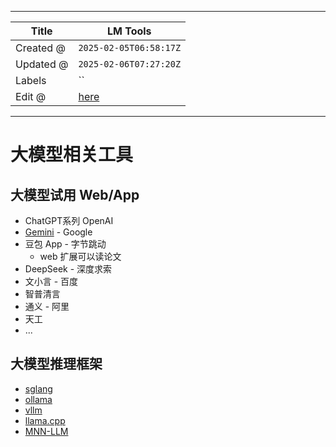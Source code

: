 -----

| Title     | LM Tools                                              |
| --------- | ----------------------------------------------------- |
| Created @ | `2025-02-05T06:58:17Z`                                |
| Updated @ | `2025-02-06T07:27:20Z`                                |
| Labels    | \`\`                                                  |
| Edit @    | [here](https://github.com/junxnone/aiwiki/issues/497) |

-----

# 大模型相关工具

## 大模型试用 Web/App

  - ChatGPT系列 OpenAI
  - [Gemini](https://gemini.google.com/) - Google
  - 豆包 App - 字节跳动
      - web 扩展可以读论文
  - DeepSeek - 深度求索
  - 文小言 - 百度
  - 智普清言
  - 通义 - 阿里
  - 天工
  - ...

## 大模型推理框架

  - [sglang](https://github.com/sgl-project/sglang)
  - [ollama](https://ollama.com/)
  - [vllm](https://github.com/vllm-project/vllm)
  - [llama.cpp](https://github.com/ggerganov/llama.cpp)
  - [MNN-LLM](https://github.com/alibaba/MNN/blob/master/README_CN.md)
